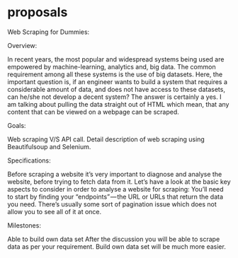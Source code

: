 # proposals

Web Scraping for Dummies:


Overview:

In recent years, the most popular and widespread systems being used are empowered by machine-learning, analytics and, big data. The common requirement among all these systems is the use of big datasets.
Here, the important question is, if an engineer wants to build a system that requires a considerable amount of data, and does not have access to these datasets, can he/she not develop a decent system? The answer is certainly a yes. I am talking about pulling the data straight out of HTML which mean, that any content that can be viewed on a webpage can be scraped. 

Goals:

Web scraping V/S API call.
Detail description of web scraping using Beautifulsoup and Selenium.

Specifications:

Before scraping a website it’s very important to diagnose and analyse the website, before trying to fetch data from it. Let’s have a look at the basic key aspects to consider in order to analyse a website for scraping:
You’ll need to start by finding your “endpoints” — the URL or URLs that return the data you need.
There’s usually some sort of pagination issue which does not allow you to see all of it at once.

Milestones:

Able to build own data set
After the discussion you will be able to scrape data as per your requirement. Build own data set will be much more easier. 
